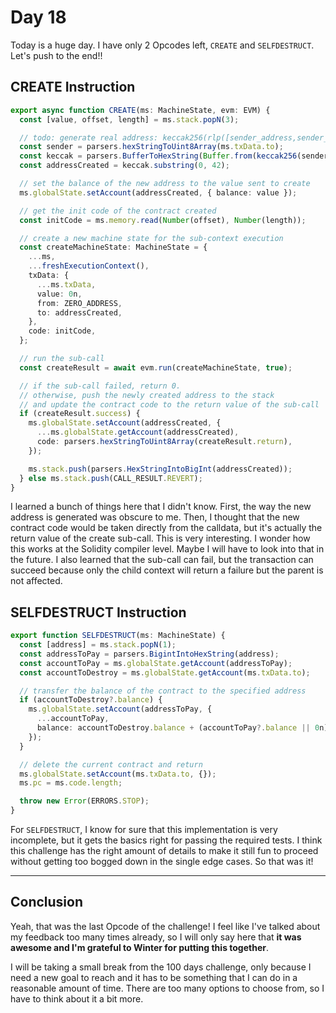 # Day 18

Today is a huge day. I have only 2 Opcodes left, `CREATE` and `SELFDESTRUCT`. Let's push to the end!!

## CREATE Instruction

```typescript
export async function CREATE(ms: MachineState, evm: EVM) {
  const [value, offset, length] = ms.stack.popN(3);

  // todo: generate real address: keccak256(rlp([sender_address,sender_nonce]))[12:]
  const sender = parsers.hexStringToUint8Array(ms.txData.to);
  const keccak = parsers.BufferToHexString(Buffer.from(keccak256(sender)));
  const addressCreated = keccak.substring(0, 42);

  // set the balance of the new address to the value sent to create
  ms.globalState.setAccount(addressCreated, { balance: value });

  // get the init code of the contract created
  const initCode = ms.memory.read(Number(offset), Number(length));

  // create a new machine state for the sub-context execution
  const createMachineState: MachineState = {
    ...ms,
    ...freshExecutionContext(),
    txData: {
      ...ms.txData,
      value: 0n,
      from: ZERO_ADDRESS,
      to: addressCreated,
    },
    code: initCode,
  };

  // run the sub-call
  const createResult = await evm.run(createMachineState, true);

  // if the sub-call failed, return 0.
  // otherwise, push the newly created address to the stack
  // and update the contract code to the return value of the sub-call
  if (createResult.success) {
    ms.globalState.setAccount(addressCreated, {
      ...ms.globalState.getAccount(addressCreated),
      code: parsers.hexStringToUint8Array(createResult.return),
    });

    ms.stack.push(parsers.HexStringIntoBigInt(addressCreated));
  } else ms.stack.push(CALL_RESULT.REVERT);
}
```

I learned a bunch of things here that I didn't know. First, the way the new address is generated was obscure to me. Then, I thought that the new contract code would be taken directly from the calldata, but it's actually the return value of the create sub-call. This is very interesting. I wonder how this works at the Solidity compiler level. Maybe I will have to look into that in the future. I also learned that the sub-call can fail, but the transaction can succeed because only the child context will return a failure but the parent is not affected.

## SELFDESTRUCT Instruction

```typescript
export function SELFDESTRUCT(ms: MachineState) {
  const [address] = ms.stack.popN(1);
  const addressToPay = parsers.BigintIntoHexString(address);
  const accountToPay = ms.globalState.getAccount(addressToPay);
  const accountToDestroy = ms.globalState.getAccount(ms.txData.to);

  // transfer the balance of the contract to the specified address
  if (accountToDestroy?.balance) {
    ms.globalState.setAccount(addressToPay, {
      ...accountToPay,
      balance: accountToDestroy.balance + (accountToPay?.balance || 0n),
    });
  }

  // delete the current contract and return
  ms.globalState.setAccount(ms.txData.to, {});
  ms.pc = ms.code.length;

  throw new Error(ERRORS.STOP);
}
```

For `SELFDESTRUCT`, I know for sure that this implementation is very incomplete, but it gets the basics right for passing the required tests. I think this challenge has the right amount of details to make it still fun to proceed without getting too bogged down in the single edge cases. So that was it!

---

## Conclusion

Yeah, that was the last Opcode of the challenge! I feel like I've talked about my feedback too many times already, so I will only say here that **it was awesome and I'm grateful to Winter for putting this together**.

I will be taking a small break from the 100 days challenge, only because I need a new goal to reach and it has to be something that I can do in a reasonable amount of time. There are too many options to choose from, so I have to think about it a bit more.
